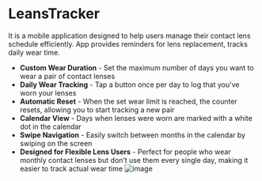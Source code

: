 # LeansTracker 
It is a mobile application designed to help users manage their contact lens schedule efficiently. App provides reminders for lens replacement, tracks daily wear time. 

- **Custom Wear Duration** -  Set the maximum number of days you want to wear a pair of contact lenses
- **Daily Wear Tracking** - Tap a button once per day to log that you've worn your lenses
- **Automatic Reset** - When the set wear limit is reached, the counter resets, allowing you to start tracking a new pair
- **Calendar View** -  Days when lenses were worn are marked with a white dot in the calendar
- **Swipe Navigation** - Easily switch between months in the calendar by swiping on the screen
- **Designed for Flexible Lens Users** - Perfect for people who wear monthly contact lenses but don’t use them every single day, making it easier to track actual wear time
![image](https://github.com/user-attachments/assets/4e56e058-4e14-4976-a2dd-090c94ff7886)
